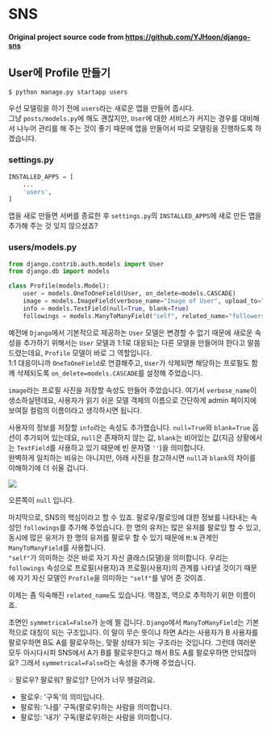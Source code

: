 # SNS
#### Original project source code from https://github.com/YJHoon/django-sns
## User에 Profile 만들기  
```bash
$ python manage.py startapp users
```
우선 모델링을 하기 전에 `users`라는 새로운 앱을 만들어 줍시다.  
그냥 `posts/models.py`에 해도 괜찮지만, `User`에 대한 서비스가 커지는 경우를 대비해서 나누어 관리를 해 주는 것이 좋기 때문에 앱을 만들어서 따로 모델링을 진행하도록 하겠습니다.  

### settings.py  
```python
INSTALLED_APPS = [
    ...
    'users',
]
```
앱을 새로 만들면 서버를 종료한 후 `settings.py`의 `INSTALLED_APPS`에 새로 만든 앱을 추가해 주는 것 잊지 않으셨죠?  

### users/models.py  
```python
from django.contrib.auth.models import User
from django.db import models

class Profile(models.Model):
    user = models.OneToOneField(User, on_delete=models.CASCADE)
    image = models.ImageField(verbose_name="Image of User", upload_to="image/", default="images/deafult.jpg")
    info = models.TextField(null=True, blank=True)
    followings = models.ManyToManyField("self", related_name="followers", symmetrical=False)
```
예전에 `Django`에서 기본적으로 제공하논 `User` 모델은 변경할 수 없기 때문에 새로운 속성을 추가하기 위해서는 `User` 모델과 1:1로 대응되는 다른 모델을 만들어야 한다고 말씀드렸는데요, `Profile` 모델이 바로 그 역할입니다.  
1:1 대응이니까 `OneToOneField`로 연결해주고, `User`가 삭제되면 해당하는 프로필도 함께 삭제되도록 `on_delete=models.CASCADE`를 설정해 주었습니다.  

`image`라는 프로필 사진을 저장할 속성도 만들어 주었습니다. 여기서 `verbose_name`이 생소하실텐데요, 사용자가 읽기 쉬운 모델 객체의 이름으로 간단하게 admin 페이지에 보여질 컬럼의 이름이라고 생각하시면 됩니다.  

사용자의 정보를 저장할 `info`라는 속성도 추가했습니다. `null=True`와 `blank=True` 옵션이 추가되어 있는데요, `null`은 존재하지 않는 값, `blank`는 비어있는 값(지금 상황에서는 `TextField`를 사용하고 있기 때문에 빈 문자열 `''`)을 의미합니다.  
완벽하게 일치하는 비유는 아니지만, 아래 사진을 참고하시면 `null`과 `blank`의 차이를 이해하기에 더 쉬울 겁니다.  

<img src="https://josjong.files.wordpress.com/2017/10/toilet-rolls.jpg?w=600">  

오른쪽이 `null` 입니다.

마지막으로, SNS의 핵심이라고 할 수 있죠. 팔로우/팔로잉에 대한 정보를 나타내는 속성인 `followings`를 추가해 주었습니다. 한 명의 유저는 많은 유저를 팔로잉 할 수 있고, 동시에 많은 유저가 한 명의 유저를 팔로우 할 수 있기 때문에 `M:N` 관계인 `ManyToManyField`를 사용합니다.  
`"self"`가 의미하는 것은 바로 자기 자신 클래스(모델)을 의미합니다. 우리는 `followings` 속성으로 프로필(사용자)과 프로필(사용자)의 관계를 나타낼 것이기 때문에 자기 자신 모델인 `Profile`을 의미하는 `"self"`를 넣어 준 것이죠.  

이제는 좀 익숙해진 `related_name`도 있습니다. 역참조, 역으로 추적하기 위한 이름이죠. 

초면인 `symmetrical=False`가 눈에 띌 겁니다. `Django`에서 `ManyToManyField`는 기본적으로 대칭이 되는 구조입니다. 이 말이 무슨 뜻이냐 하면 A라는 사용자가 B 사용자를 팔로우하면 B도 A를 팔로우하는, 맞팔 상태가 되는 구조라는 것입니다. 그런데 여러분 모두 아시다시피 SNS에서 A가 B를 팔로우한다고 해서 B도 A를 팔로우하면 안되잖아요? 그래서 `symmetrical=False`라는 속성을 추가해 주었습니다.  


:bulb: 팔로우? 팔로워? 팔로잉? 단어가 너무 헷갈려요.  
- 팔로우: '구독'의 의미입니다.  
- 팔로워: '나를' 구독(팔로우)하는 사람을 의미합니다.  
- 팔로잉: '내가' 구독(팔로우)하는 사람을 의미합니다.  
